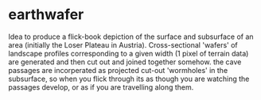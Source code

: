 # earthwafer

Idea to produce a flick-book depiction of the surface and subsurface of an area (initially the Loser Plateau in Austria). Cross-sectional 'wafers' of landscape profiles corresponding to a given width (1 pixel of terrain data) are generated and then cut out and joined together somehow. the cave passages are incorperated as projected cut-out 'wormholes' in the subsurface, so when you flick through its as though you are watching the passages develop, or as if you are travelling along them.
